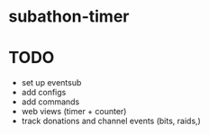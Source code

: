 # subathon-timer

# TODO
- set up eventsub
- add configs
- add commands
- web views (timer + counter)
- track donations and channel events (bits, raids,)